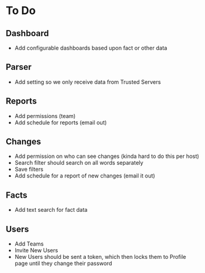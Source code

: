 # To Do

## Dashboard
- Add configurable dashboards based upon fact or other data

## Parser
- Add setting so we only receive data from Trusted Servers

## Reports
- Add permissions (team)
- Add schedule for reports (email out)

## Changes
- Add permission on who can see changes (kinda hard to do this per host)
- Search filter should search on all words separately
- Save filters
- Add schedule for a report of new changes (email it out)

## Facts
- Add text search for fact data

## Users
- Add Teams
- Invite New Users
- New Users should be sent a token, which then locks them to Profile page until they change their password